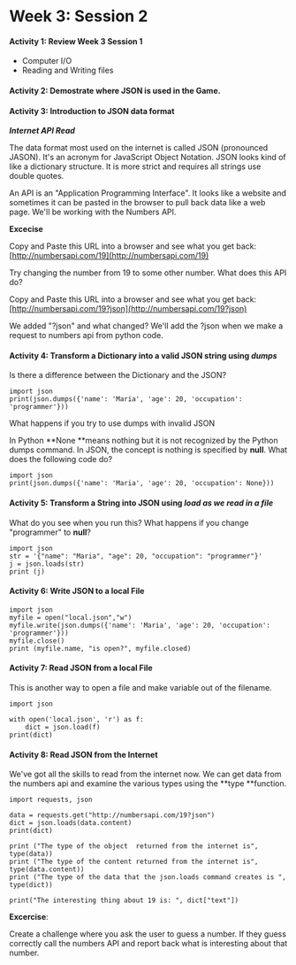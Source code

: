 # Week 3: Session 2

#### Activity 1: Review Week 3  Session 1

* Computer I/O
* Reading and Writing files

#### Activity 2: Demostrate where JSON is used in the Game.

#### Activity 3: Introduction to JSON data format

_**Internet API Read**_

The data format most used on the internet is called JSON \(pronounced JASON\).  It's an acronym for JavaScript Object Notation.  JSON looks kind of like a dictionary structure.  It is more strict and requires all strings use double quotes.

An API is an "Application Programming Interface".  It looks like a website and sometimes it can be pasted in the browser to pull back data like a web page.  We'll be working with the Numbers API.

**Excecise**

Copy and Paste this URL into a browser and see what you get back: [http://numbersapi.com/19](http://numbersapi.com/19)

Try changing the number from 19 to some other number.  What does this API do?

Copy and Paste this URL into a browser and see what you get back: [http://numbersapi.com/19?json](http://numbersapi.com/19?json)

We added "?json" and what changed?  We'll add the ?json when we make a request to numbers api from python code.

#### Activity 4: Transform a Dictionary into a valid JSON string using _**dumps**_

Is there a difference between the Dictionary and the JSON?

```
import json
print(json.dumps({'name': 'Maria', 'age': 20, 'occupation': 'programmer'}))
```

What happens if you try to use dumps with invalid JSON

In Python **None **means nothing but it is not recognized by the Python dumps command. In JSON, the concept is nothing is specified by **null**.  What does the following code do?

```
import json
print(json.dumps({'name': 'Maria', 'age': 20, 'occupation': None}))
```

#### Activity 5: Transform a String into JSON using _**load as we read in a file**_

What do you see when you run this?  What happens if you change "programmer" to **null**?

```
import json
str = '{"name": "Maria", "age": 20, "occupation": "programmer"}'
j = json.loads(str)
print (j)
```

#### Activity 6: Write JSON to a local File

```
import json
myfile = open("local.json","w")
myfile.write(json.dumps({'name': 'Maria', 'age': 20, 'occupation': 'programmer'}))
myfile.close()
print (myfile.name, "is open?", myfile.closed)
```

#### Activity 7: Read JSON from a local File

This is another way to open a file and make variable out of the filename.

```
import json

with open('local.json', 'r') as f:
    dict = json.load(f)
print(dict)
```

#### Activity 8: Read JSON from the Internet

We've got all the skills to read from the internet now.  We can get data from the numbers api and examine the various types using the **type **function.

```
import requests, json

data = requests.get("http://numbersapi.com/19?json")
dict = json.loads(data.content)
print(dict)

print ("The type of the object  returned from the internet is", type(data))
print ("The type of the content returned from the internet is", type(data.content))
print ("The type of the data that the json.loads command creates is ", type(dict))

print("The interesting thing about 19 is: ", dict["text"])
```

**Excercise**:

Create a challenge where you ask the user to guess a number.  If they guess correctly call the numbers API and report back what is interesting about that number.

